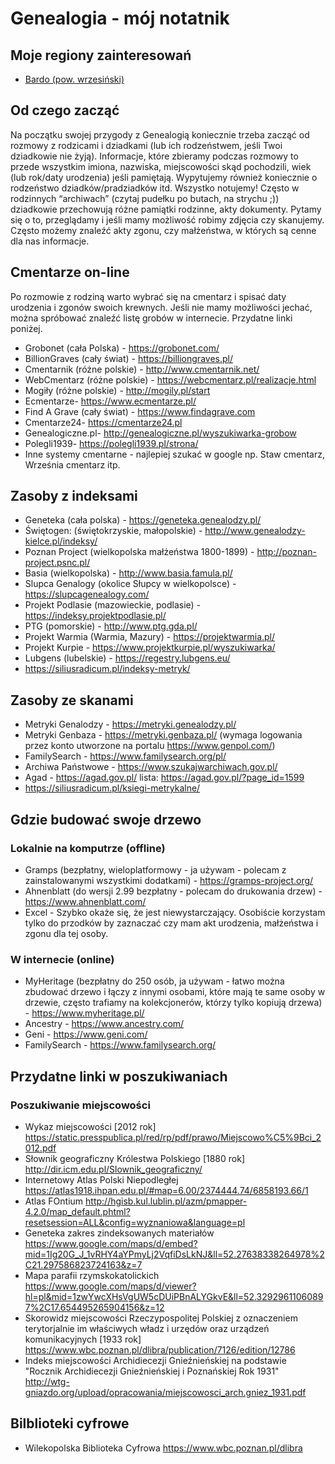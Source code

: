 # Genealogia - mój notatnik
## Moje regiony zainteresowań

+ [Bardo (pow. wrzesiński)](Parafie/Bardo.md)

## Od czego zacząć
Na początku swojej przygody z Genealogią koniecznie trzeba zacząć od rozmowy z rodzicami i dziadkami (lub ich rodzeństwem, jeśli Twoi dziadkowie nie żyją). Informacje, które zbieramy podczas rozmowy to przede wszystkim imiona, nazwiska, miejscowości skąd pochodzili, wiek (lub rok/daty urodzenia) jeśli pamiętają. Wypytujemy również koniecznie o rodzeństwo dziadków/pradziadków itd. Wszystko notujemy! Często w rodzinnych “archiwach” (czytaj pudełku po butach, na strychu ;)) dziadkowie przechowują różne pamiątki rodzinne, akty dokumenty. Pytamy się o to, przeglądamy i jeśli mamy możliwość robimy zdjęcia czy skanujemy. Często możemy znaleźć akty zgonu, czy małżeństwa, w których są cenne dla nas informacje.

## Cmentarze on-line
Po rozmowie z rodziną warto wybrać się na cmentarz i spisać daty urodzenia i zgonów swoich krewnych. Jeśli nie mamy możliwości jechać, można spróbować znaleźć listę grobów w internecie. Przydatne linki poniżej.
+ Grobonet (cała Polska) - https://grobonet.com/
+ BillionGraves (cały świat) - https://billiongraves.pl/
+ Cmentarnik (różne polskie) - http://www.cmentarnik.net/ 
+ WebCmentarz (różne polskie) - https://webcmentarz.pl/realizacje.html
+ Mogiły (różne polskie) - http://mogily.pl/start 
+ Ecmentarze- https://www.ecmentarze.pl/
+ Find A Grave (cały świat) - https://www.findagrave.com
+ Cmentarze24- https://cmentarze24.pl
+ Genealogiczne.pl- http://genealogiczne.pl/wyszukiwarka-grobow
+ Polegli1939- https://polegli1939.pl/strona/ 
+ Inne systemy cmentarne - najlepiej szukać w google np. Staw cmentarz, Września cmentarz itp.

## Zasoby z indeksami
+ Geneteka (cała polska) - https://geneteka.genealodzy.pl/ 
+ Świętogen: (świętokrzyskie, małopolskie) - http://www.genealodzy-kielce.pl/indeksy/ 
+ Poznan Project (wielkopolska małżeństwa 1800-1899) - http://poznan-project.psnc.pl/ 
+ Basia (wielkopolska) - http://www.basia.famula.pl/ 
+ Slupca Genalogy (okolice Słupcy w wielkopolsce) - https://slupcagenealogy.com/ 
+ Projekt Podlasie (mazowieckie, podlasie) - https://indeksy.projektpodlasie.pl/ 
+ PTG (pomorskie) - http://www.ptg.gda.pl/ 
+ Projekt Warmia (Warmia, Mazury) - https://projektwarmia.pl/ 
+ Projekt Kurpie - https://www.projektkurpie.pl/wyszukiwarka/ 
+ Lubgens (lubelskie) - https://regestry.lubgens.eu/ 
+ https://siliusradicum.pl/indeksy-metryk/

## Zasoby ze skanami
+ Metryki Genalodzy - https://metryki.genealodzy.pl/ 
+ Metryki Genbaza - https://metryki.genbaza.pl/ (wymaga logowania przez konto utworzone na portalu https://www.genpol.com/) 
+ FamilySearch - https://www.familysearch.org/pl/ 
+ Archiwa Państwowe - https://www.szukajwarchiwach.gov.pl/ 
+ Agad - https://agad.gov.pl/ lista: https://agad.gov.pl/?page_id=1599 
+ https://siliusradicum.pl/ksiegi-metrykalne/ 

## Gdzie budować swoje drzewo
### Lokalnie na komputrze (offline)
+ Gramps (bezpłatny, wieloplatformowy - ja używam - polecam z zainstalowanymi wszystkimi dodatkami) - https://gramps-project.org/ 
+ Ahnenblatt (do wersji 2.99 bezpłatny - polecam do drukowania drzew) - https://www.ahnenblatt.com/ 
+ Excel - Szybko okaże się, że jest niewystarczający. Osobiście korzystam tylko do przodków by zaznaczać czy mam akt urodzenia, małżeństwa i zgonu dla tej osoby.

### W internecie (online)
+ MyHeritage (bezpłatny do 250 osób, ja używam - łatwo można zbudować drzewo i łączy z innymi osobami, które mają te same osoby w drzewie, często trafiamy na kolekcjonerów, którzy tylko kopiują drzewa) - https://www.myheritage.pl/
+ Ancestry - https://www.ancestry.com/ 
+ Geni - https://www.geni.com/ 
+ FamilySearch - https://www.familysearch.org/ 

## Przydatne linki w poszukiwaniach
### Poszukiwanie miejscowości
+ Wykaz miejscowości [2012 rok] https://static.presspublica.pl/red/rp/pdf/prawo/Miejscowo%C5%9Bci_2012.pdf
+ Słownik geograficzny Królestwa Polskiego [1880 rok] http://dir.icm.edu.pl/Slownik_geograficzny/ 
+ Internetowy Atlas Polski Niepodległej https://atlas1918.ihpan.edu.pl/#map=6.00/2374444.74/6858193.66/1
+ Atlas FOntium http://hgisb.kul.lublin.pl/azm/pmapper-4.2.0/map_default.phtml?resetsession=ALL&config=wyznaniowa&language=pl
+ Geneteka zakres zindeksowanych materiałów https://www.google.com/maps/d/embed?mid=1Ig20G_J_1vRHY4aYPmyLj2VqfiDsLkNJ&ll=52.27638338264978%2C21.297586823724163&z=7
+ Mapa parafii rzymskokatolickich https://www.google.com/maps/d/viewer?hl=pl&mid=1zwYwcXHsVgUW5cDUiPBnALYGkvE&ll=52.32929611060897%2C17.654495265904156&z=12
+ Skorowidz miejscowości Rzeczypospolitej Polskiej z oznaczeniem terytorjalnie im właściwych władz i urzędów oraz urządzeń komunikacyjnych [1933 rok] https://www.wbc.poznan.pl/dlibra/publication/7126/edition/12786
+ Indeks miejscowości Archidiecezji Gnieźnieńskiej na podstawie "Rocznik Archidiecezji Gnieźnieńskiej i Poznańskiej Rok 1931" http://wtg-gniazdo.org/upload/opracowania/miejscowosci_arch.gniez_1931.pdf

## Bilblioteki cyfrowe
+ Wilekopolska Biblioteka Cyfrowa https://www.wbc.poznan.pl/dlibra